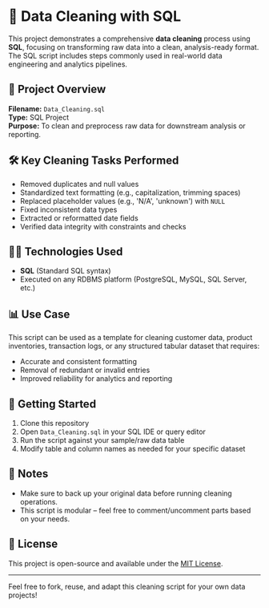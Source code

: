 
# 🧹 Data Cleaning with SQL

This project demonstrates a comprehensive **data cleaning** process using **SQL**, focusing on transforming raw data into a clean, analysis-ready format. The SQL script includes steps commonly used in real-world data engineering and analytics pipelines.

## 📂 Project Overview

**Filename:** `Data_Cleaning.sql`  
**Type:** SQL Project  
**Purpose:** To clean and preprocess raw data for downstream analysis or reporting.

## 🛠️ Key Cleaning Tasks Performed

- Removed duplicates and null values
- Standardized text formatting (e.g., capitalization, trimming spaces)
- Replaced placeholder values (e.g., 'N/A', 'unknown') with `NULL`
- Fixed inconsistent data types
- Extracted or reformatted date fields
- Verified data integrity with constraints and checks

## 🧑‍💻 Technologies Used

- **SQL** (Standard SQL syntax)
- Executed on any RDBMS platform (PostgreSQL, MySQL, SQL Server, etc.)

## 📊 Use Case

This script can be used as a template for cleaning customer data, product inventories, transaction logs, or any structured tabular dataset that requires:

- Accurate and consistent formatting
- Removal of redundant or invalid entries
- Improved reliability for analytics and reporting

## 🚀 Getting Started

1. Clone this repository
2. Open `Data_Cleaning.sql` in your SQL IDE or query editor
3. Run the script against your sample/raw data table
4. Modify table and column names as needed for your specific dataset

## 📌 Notes

- Make sure to back up your original data before running cleaning operations.
- This script is modular – feel free to comment/uncomment parts based on your needs.

## 📄 License

This project is open-source and available under the [MIT License](LICENSE).

---

Feel free to fork, reuse, and adapt this cleaning script for your own data projects!
